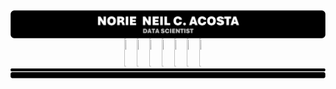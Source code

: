 <div style = "display: flex; flex-direction: column; align-items: center;">
    <!-- HEADER -->
    <img src = "IMPORT FILES/PROFILEHeader.png" alt = "Profile Header" style = "width: 100%;" />   
    <!-- BUTTONS CONTAINER -->
    <div style = "display: flex; justify-content: center; align-items: center; width: 100%;">
        <a href = "#"><img src = "BUTTONGitHub.svg" style = "width: 14%; height: 45px;"></a>
        <a href = "#"><img src = "BUTTONGitHub.svg" style = "width: 14%; height: 45px;"></a>
        <a href = "https://linkedin.com/in/norzzielein"><img src = "BUTTONGitHub.svg" style = "width: 14%; height: 45px;"></a>
        <a href = "https://github.com/norzzielein"><img src = "BUTTONGitHub.svg" style = "width: 15%; height: 45px;"></a>
        <a href = "https://facebook.com/norzzielein"><img src = "BUTTONGitHub.svg" style = "width: 14%; height: 45px;"></a>
        <a href = "https://instagram.com/norzzielein"><img src = "BUTTONGitHub.svg" style = "width: 14%; height: 45px;"></a>
        <a href = "https://twitter.com/norzzielein"><img src = "BUTTONGitHub.svg" style = "width: 14%; height: 45px;"></a>
    </div>
    <!-- FOOTER -->
    <img src = "IMPORT FILES/PROFILEFooter.png" alt = "Profile Footer" style = "width: 100%;" />
</div>
